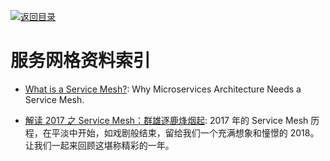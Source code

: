 [![返回目录](https://parg.co/UGo)](https://github.com/wxyyxc1992/Awesome-Links)

# 服务网格资料索引

* [What is a Service Mesh?](https://avinetworks.com/what-are-microservices-and-containers/): Why Microservices Architecture Needs a Service Mesh.

* [解读 2017 之 Service Mesh：群雄逐鹿烽烟起](https://mp.weixin.qq.com/s/ur3PmLZ6VjP5L5FatIYYmg): 2017 年的 Service Mesh 历程，在平淡中开始，如戏剧般结束，留给我们一个充满想象和憧憬的 2018。让我们一起来回顾这堪称精彩的一年。
